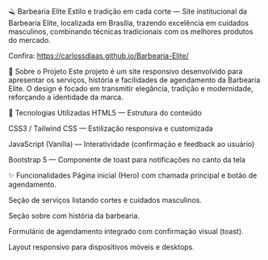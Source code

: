🪒 Barbearia Elite
Estilo e tradição em cada corte — Site institucional da Barbearia Elite, localizada em Brasília, trazendo excelência em cuidados masculinos, combinando técnicas tradicionais com os melhores produtos do mercado.

Confira: https://carlossdiaas.github.io/Barbearia-Elite/

📜 Sobre o Projeto
Este projeto é um site responsivo desenvolvido para apresentar os serviços, história e facilidades de agendamento da Barbearia Elite.
O design é focado em transmitir elegância, tradição e modernidade, reforçando a identidade da marca.

🚀 Tecnologias Utilizadas
HTML5 — Estrutura do conteúdo

CSS3 / Tailwind CSS — Estilização responsiva e customizada

JavaScript (Vanilla) — Interatividade (confirmação e feedback ao usuário)

Bootstrap 5 — Componente de toast para notificações no canto da tela

✨ Funcionalidades
Página inicial (Hero) com chamada principal e botão de agendamento.

Seção de serviços listando cortes e cuidados masculinos.

Seção sobre com história da barbearia.

Formulário de agendamento integrado com confirmação visual (toast).

Layout responsivo para dispositivos móveis e desktops.
